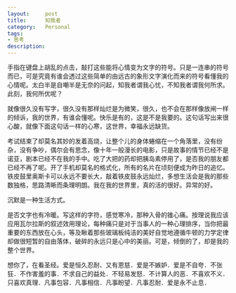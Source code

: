 ```yaml
---
layout:     post
title:      知我者
category:   Personal
tags: 
- 思考
description: 
---
```


手指在键盘上胡乱的点击，敲打这些能将心情变为文字的符号。只是一连串的符号而已，可是究竟有谁会透过这些简单的由远古的象形文字演化而来的符号看懂我的心情呢。太白半是自嘲半是无奈的问起，知我者谓我心忧，不知我者谓我何所求。此刻，我何所优呢？

就像很久没有写字，很久没有那样灿烂是为微笑，很久，也不会在那样像放闸一样的倾诉，我的世界，有谁会懂呢。快乐是有的，这是不是我要的。这句话写出来很心酸，就像下面这句话一样的心寒，这世界，幸福永远缺货。

考试结束了却莫名其妙的发着高烧，让整个儿的身体蜷缩在一个角落里，没有纷杂，没有争吵，偶尔会有思念，像十年一般漫长的电影，只是故事的情节已经不是诺亚，剧本已经不在我的手中。吃了大把的药却把胰岛素停用了，是否我的朋友都已经不再了呢。开了手机却莫名的格式化，所有的名片在顷刻便成为昨日的追忆。铁皮鼓里奥斯卡可以永远不要长大，敲着铁皮鼓永远灿烂，多想生活会是我的那些数独格，思路清晰而条理明朗。我在我的世界里，真的活的很好。异常的好。

沉默是一种生活方式。

是否文字也有冷暖。写这样的字符，感觉寒冷，那种入骨的锥心痛。按理说我应该应用瓦尔拉斯的叙述效用理论，每种痛只是对于当事人的一种心理排序，当你把最重要的东西放在心头，等及瞅着那些玻璃板纯洁的美好自觉地遵循牛顿的力学定律却做很短暂的自由落体，破碎的永远只是心中的美丽。可是，倾倒的了，却是我的整个世界。

想你了，在看圣经。爱是恒久忍耐、又有恩慈．爱是不嫉妒．爱是不自夸．不张狂．不作害羞的事．不求自己的益处．不轻易发怒．不计算人的恶．不喜欢不义．只喜欢真理．凡事包容．凡事相信．凡事盼望．凡事忍耐．爱是永不止息．